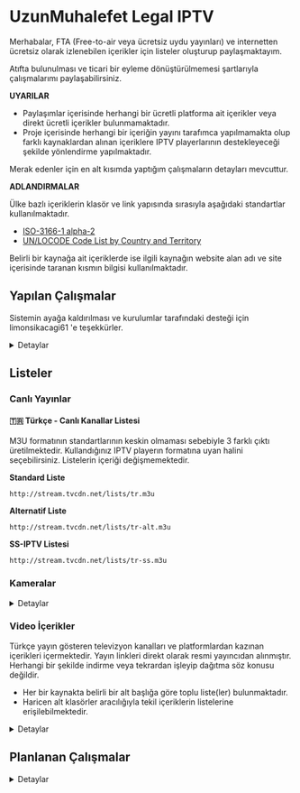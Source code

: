 # UzunMuhalefet Legal IPTV

Merhabalar,
FTA (Free-to-air veya ücretsiz uydu yayınları) ve internetten ücretsiz olarak izlenebilen içerikler için listeler oluşturup paylaşmaktayım. 

Atıfta bulunulması ve ticari bir eyleme dönüştürülmemesi şartlarıyla çalışmalarımı paylaşabilirsiniz.

**UYARILAR**
 - Paylaşımlar içerisinde herhangi bir ücretli platforma ait içerikler veya direkt ücretli içerikler bulunmamaktadır.
 - Proje içerisinde herhangi bir içeriğin yayını tarafımca yapılmamakta olup farklı kaynaklardan alınan içeriklere IPTV playerlarının destekleyeceği şekilde yönlendirme yapılmaktadır.

Merak edenler için en alt kısımda yaptığım çalışmaların detayları mevcuttur.

**ADLANDIRMALAR**

Ülke bazlı içeriklerin klasör ve link yapısında sırasıyla aşağıdaki standartlar kullanılmaktadır.
- [ISO-3166-1 alpha-2](https://en.wikipedia.org/wiki/ISO_3166-1_alpha-2)
- [UN/LOCODE Code List by Country and Territory](https://unece.org/trade/cefact/unlocode-code-list-country-and-territory)

Belirli bir kaynağa ait içeriklerde ise ilgili kaynağın website alan adı ve site içerisinde taranan kısmın bilgisi kullanılmaktadır.

## Yapılan Çalışmalar

Sistemin ayağa kaldırılması ve kurulumlar tarafındaki desteği için limonsikacagi61 'e teşekkürler.
<details>
  <summary>Detaylar</summary>

### Canlı Kanalların Yönetimi

 - Ön-tanımsız (Headless) bir CMS (İYS) çözümü olan [Directus](https://directus.io/) sistemi ayağa kaldırılmıştır. 
 - Directus üzerinde gereken veri tipleri (Kanal, Yayın, Kategori vb.) oluşturulup. 450+ kanal için logo, yayın, kaynak vb. bilgiler girilmiştir. ![enter image description here](https://i.imgur.com/a2E1HAQ.png)
- Python ile geliştirilen sistem günlük olarak verileri [CMS API](https://docs.directus.io/reference/introduction.html) üzerinden çekip, yayınları denetleyip en yüksek öncelikli linke yönlendirme yapmaktadır.
- Yayınların denetiminde basit istek atılıp cevap kontrol edilmektedir. FFmpeg çözümleri denenmiş fakat işlem süresini çok arttırması sebebiyle basit istek şekline geri döndürülmüştür.

### YT, DM, Twitch Yayınlarının Sabit Linkleri
- Python [Streamlink](https://streamlink.github.io/) kütüphanesi kullanılarak Youtube, Dailymotion ve Twitch üzerinden yayın yapan kanallar için sabit link oluşturan bir sistem geliştirilmiştir.
- Sistem kendisine tanımlanan konfigürasyon dosyaları üzerinden [Github Actions](https://github.com/features/actions) kullanarak 2 saat aralıklar ile yayınları Multivariant (Master) ve Best (En Yüksek Kalite) listeleri güncellemektedir.

```
https://github.com/UzunMuhalefet/yayinlar
```

### YT, DM, Twitch Yayınlarının Dinamik Linkleri
- [Query Streamlink](https://github.com/BellezaEmporium/query-streamlink/tree/flask) reposu [Render](https://render.com/) platformu üzerinde ücretsiz hesap ile aktif edilmiştir.
- Streamlink desteği olan sitelere ait yayının bulunduğu linkler *url* sorgu parametresi ile geçilerek sonuç alınabilir. 
- NOT: IP adresi bazlı link koruması bulunan sitelerde çalışmaz. Youtube, Dailymotion, Twitch siteleri için çalışmaktadır fakat ülke bazlı kısıtlama bulunan içeriklerde çalışmayabilir.

```
https://tvcdn.onrender.com/iptv-query?url={ICERIK_ADRESI}&.m3u8
```

### Ticket (Secure Token) İçeren Sistemler
- Stabil clean (saf) linki bulunmayan platform ve yayınları listelere ekleyebilmek için PHP ve Regex kullanılarak son kullanıcı için link elde eden basit scriptler geliştirilmiş ve [serv00](https://www.serv00.com/) platformu üzerinde ücretsiz hesap ile çalıştırılmaktadır.

<details>
  <summary>Detaylar</summary>

#### Click2Stream (click2stream.com)
Pattern:
```
https://uzunmuhalefet.serv00.net/angelcam.php?id={SUBDOMAIN}&.m3u8
```

Örnek Yayın:
`https://abana-belediyesi.click2stream.com/`

Yayın URL:
`https://uzunmuhalefet.serv00.net/angelcam.php?id=abana-belediyesi&.m3u8`

#### IPCamLive (ipcamlive.com)
Pattern:
```
https://uzunmuhalefet.serv00.net/ipcamlive.php?id={ALIAS/ID}&.m3u8
```

Örnek Yayın:
`https://ipcamlive.com/player/player.php?alias=655b2fd67214e`

Yayın URL:
`https://uzunmuhalefet.serv00.net/ipcamlive.php?id=655b2fd67214e&.m3u8`

#### RTSP Me (rtsp.me)
Pattern:
```
https://uzunmuhalefet.serv00.net/rtspme.php?id={ID}&.m3u8
```

Örnek Yayın:
`https://rtsp.me/embed/QRHD7Y2Q/`

Yayın URL:
`https://uzunmuhalefet.serv00.net/rtspme.php?id=QRHD7Y2Q&.m3u8`

#### Bursa Büyükşehir Belediyesi
Pattern:
```
https://uzunmuhalefet.serv00.net/bursa.php?id={ID}&.m3u8
```

Örnek Yayın:
`https://www.bursabuyuksehir.tv/canli-yunus-emre-kavsagi-yeni-23542.html`

Yayın URL:
`https://uzunmuhalefet.serv00.net/bursa.php?id=23542&.m3u8`

#### Kocaeli Büyükşehir Belediyesi
Pattern:
```
https://uzunmuhalefet.serv00.net/kocaeli.php?id={ID}&.m3u8
```

Örnek Yayın:
`https://kocaeliyiseyret.com/Kamera/Index/cumhuriyet-bulvari2/2035`

Yayın URL:
`https://uzunmuhalefet.serv00.net/kocaeli.php?id=2035&.m3u8`

</details>

### EPG (Elektronik Program Rehberi)
IPTV Org ekibinin geliştirdiği [EPG](https://github.com/iptv-org/epg) yazılımı kurulup devreye alınmıştır.
Destekleyen playerlarda aşağıdaki URL eklenip kullanılabilir.

```
http://epg.tvcdn.net/guide/tr-guide.xml
```

</details>

## Listeler

### Canlı Yayınlar

#### 🇹🇷 Türkçe - Canlı Kanallar Listesi
M3U formatının standartlarının keskin olmaması sebebiyle 3 farklı çıktı üretilmektedir. Kullandığınız IPTV playerın formatına uyan halini seçebilirsiniz. Listelerin içeriği değişmemektedir.

**Standard Liste**
```
http://stream.tvcdn.net/lists/tr.m3u
```

**Alternatif Liste**
```
http://stream.tvcdn.net/lists/tr-alt.m3u
```

**SS-IPTV Listesi**
```
http://stream.tvcdn.net/lists/tr-ss.m3u
```

### Kameralar
<details>
  <summary>Detaylar</summary>



#### 🇹🇷 Türkiye - Canlı Kameralar Listesi

Türkiye ve KKTC'de bulunan aktif canlı yayın yapan kameraları içerir.

**Liste URL**
```
http://stream.tvcdn.net/lists/tr-cam.m3u
```

#### 🌎 Dünya - Havaalanları Kameraları Listesi
Dünya genelinden canlı yayın yapan havaalanlarına ait kameraları içerir.
Kameralar ülke bazlı gruplanmıştır, eğer var ise IATA kodları belirtilmiştir.
Kaynak: https://airportwebcams.net/

**Liste URL**
```
https://github.com/UzunMuhalefet/Legal-IPTV/raw/main/lists/cameras/categories/airports.m3u
```

#### 🇺🇸 Amerika - Trafik Kameraları
Amerika'da yer alan trafik kameralarını içermektedir.

<details>
  <summary>Listeler</summary>

| Eyalet | Liste URL |
|--|--|
| Alabama | <code>https://github.com/UzunMuhalefet/Legal-IPTV/raw/main/lists/cameras/countries/us/traffic/al.m3u</code> |
| California | <code>https://github.com/UzunMuhalefet/Legal-IPTV/raw/main/lists/cameras/countries/us/traffic/ca.m3u</code> |
| Colorado | <code>https://github.com/UzunMuhalefet/Legal-IPTV/raw/main/lists/cameras/countries/us/traffic/co.m3u</code> |
| Delaware | <code>https://github.com/UzunMuhalefet/Legal-IPTV/raw/main/lists/cameras/countries/us/traffic/de.m3u</code> |
| Georgia | <code>https://github.com/UzunMuhalefet/Legal-IPTV/raw/main/lists/cameras/countries/us/traffic/ga.m3u</code> |
| Hawaii | <code>https://github.com/UzunMuhalefet/Legal-IPTV/raw/main/lists/cameras/countries/us/traffic/hi.m3u</code> |
| Iowa | <code>https://github.com/UzunMuhalefet/Legal-IPTV/raw/main/lists/cameras/countries/us/traffic/ia.m3u</code> |
| Louisana | <code>https://github.com/UzunMuhalefet/Legal-IPTV/raw/main/lists/cameras/countries/us/traffic/la.m3u</code> |
| Minnesota | <code>https://github.com/UzunMuhalefet/Legal-IPTV/raw/main/lists/cameras/countries/us/traffic/mn.m3u</code> |
| Mississippi | <code>https://github.com/UzunMuhalefet/Legal-IPTV/raw/main/lists/cameras/countries/us/traffic/ms.m3u</code> |
| Nevada | <code>https://github.com/UzunMuhalefet/Legal-IPTV/raw/main/lists/cameras/countries/us/traffic/nv.m3u</code>|
| New York | <code>https://github.com/UzunMuhalefet/Legal-IPTV/raw/main/lists/cameras/countries/us/traffic/ny.m3u</code> |
| Oklahoma | <code>https://github.com/UzunMuhalefet/Legal-IPTV/raw/main/lists/cameras/countries/us/traffic/ok.m3u</code> |
| Rhode Island | <code>https://github.com/UzunMuhalefet/Legal-IPTV/raw/main/lists/cameras/countries/us/traffic/ri.m3u</code> |
| South Carolina | <code>https://github.com/UzunMuhalefet/Legal-IPTV/raw/main/lists/cameras/countries/us/traffic/sc.m3u</code> |
| Virginia | <code>https://github.com/UzunMuhalefet/Legal-IPTV/raw/main/lists/cameras/countries/us/traffic/va.m3u</code> |
| West Virginia | <code>https://github.com/UzunMuhalefet/Legal-IPTV/raw/main/lists/cameras/countries/us/traffic/wv.m3u</code>|
| Wisconsin | <code>https://github.com/UzunMuhalefet/Legal-IPTV/raw/main/lists/cameras/countries/us/traffic/wi.m3u</code> |
</details>

</details>

### Video İçerikler

Türkçe yayın gösteren televizyon kanalları ve platformlardan kazınan içerikleri içermektedir. Yayın linkleri direkt olarak resmi yayıncıdan alınmıştır. Herhangi bir şekilde indirme veya tekrardan işleyip dağıtma söz konusu değildir.

- Her bir kaynakta belirli bir alt başlığa göre toplu liste(ler) bulunmaktadır.
- Haricen alt klasörler aracılığıyla tekil içeriklerin listelerine erişilebilmektedir.

<details>
<summary> Detaylar </summary>

| İçerik | Liste URL |
|--|--|
| TRT 1 - Arşiv | <code>https://github.com/UzunMuhalefet/Legal-IPTV/raw/main/lists/video/sources/www-trt1-com-tr/arsiv.m3u</code>|
| TRT 1 - Programlar | <code>https://github.com/UzunMuhalefet/Legal-IPTV/raw/main/lists/video/sources/www-trt1-com-tr/programlar.m3u</code>|
| Kanal D - Dizi Arşivi | <code>https://github.com/UzunMuhalefet/Legal-IPTV/raw/main/lists/video/sources/www-kanald-com-tr/arsiv-diziler.m3u</code>|
| Kanal D - Program Arşivi | <code>https://github.com/UzunMuhalefet/Legal-IPTV/raw/main/lists/video/sources/www-kanald-com-tr/arsiv-programlar.m3u</code>|
| Kanal D - Evde Sinema | <code>https://github.com/UzunMuhalefet/Legal-IPTV/raw/main/lists/video/sources/www-kanald-com-tr/evde-sinema.m3u</code>|
| Show TV - Dizi Arşivi | <code>https://github.com/UzunMuhalefet/Legal-IPTV/raw/main/lists/video/sources/www-showtv-com-tr/arsiv-diziler.m3u</code>|
| Show TV - Program Arşivi | <code>https://github.com/UzunMuhalefet/Legal-IPTV/raw/main/lists/video/sources/www-showtv-com-tr/arsiv-programlar.m3u</code>|
| Now TV - Dizi Arşivi | <code>https://github.com/UzunMuhalefet/Legal-IPTV/raw/main/lists/video/sources/www-nowtv-com-tr/dizi-arsivi.m3u</code>|
| Now TV - Program Arşivi | <code>https://github.com/UzunMuhalefet/Legal-IPTV/raw/main/lists/video/sources/www-nowtv-com-tr/program-arsivi.m3u</code>|
| Star TV - Arşiv | <code>https://github.com/UzunMuhalefet/Legal-IPTV/raw/main/lists/video/sources/www-startv-com-tr/arsiv.m3u</code> |
| TV8 | <code>https://github.com/UzunMuhalefet/Legal-IPTV/raw/main/lists/video/sources/www-tv8-com-tr/all.m3u</code>|
| Puhu TV - Filmler | <code>https://github.com/UzunMuhalefet/Legal-IPTV/raw/main/lists/video/sources/puhutv-com/filmler.m3u</code> |
| teve2 - Diziler | <code>https://github.com/UzunMuhalefet/Legal-IPTV/raw/main/lists/video/sources/www-teve2-com-tr/diziler.m3u</code>|
| teve2 - Programlar | <code>https://github.com/UzunMuhalefet/Legal-IPTV/raw/main/lists/video/sources/www-teve2-com-tr/programlar.m3u</code>|
| DMAX | <code>https://github.com/UzunMuhalefet/Legal-IPTV/raw/main/lists/video/sources/www-dmax-com-tr/all.m3u</code>|
| TLC | <code>https://github.com/UzunMuhalefet/Legal-IPTV/raw/main/lists/video/sources/www-tlctv-com-tr/all.m3u</code>|
| TV 360 - Arşiv | <code>https://github.com/UzunMuhalefet/Legal-IPTV/raw/main/lists/video/sources/www-tv360-com-tr/arsiv.m3u</code>|
| TV 360 - Programlar | <code>https://github.com/UzunMuhalefet/Legal-IPTV/raw/main/lists/video/sources/www-tv360-com-tr/programlar.m3u</code>|
| TV 4 | <code>https://github.com/UzunMuhalefet/Legal-IPTV/raw/main/lists/video/sources/www-tv4-com-tr/all.m3u</code>|
| CNN Türk - Belgeseller | <code>https://github.com/UzunMuhalefet/Legal-IPTV/raw/main/lists/video/sources/www-cnnturk-com/belgeseller.m3u</code>|
| TRT Çocuk | <code>https://github.com/UzunMuhalefet/Legal-IPTV/raw/main/lists/video/sources/www-trtcocuk-net-tr/all.m3u</code>
| Cartoon Network | <code>https://github.com/UzunMuhalefet/Legal-IPTV/raw/main/lists/video/sources/www-cartoonnetwork-com-tr/videolar.m3u</code>|

</details>


## Planlanan Çalışmalar
<details>
  <summary>Detaylar</summary>

### 🌎 Dünya Kameraları

Belirli konseptlere, ülke, bölge ve platform (websitesi) özelinde listeler çıkartmayı planlıyorum. Talep ettiğiniz bir konsept var ise belirtebilirsiniz.

**Planlanan Playlistler**
1. Amerika Trafik Kameraları
2. Dünya - Şehir Kameraları
  

</details>
